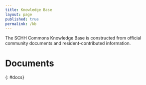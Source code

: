 ```yaml
---
title: Knowledge Base
layout: page
published: true
permalink: /kb
---
```


<style>
    table {
        width: 100%;
        border-collapse: collapse;
        margin: 1em 0;
        font-size: 0.95rem;
        font-family: sans-serif;
    }

    th, td {
        padding: 0.6em 0.8em;
        text-align: left;
        border: 1px solid #ddd;
    }

    th {
        background-color: #f4f4f4;
        font-weight: 600;
    }

    tr:nth-child(even) {
        background-color: #fafafa;
    }

    tr:hover {
        background-color: #f1f7ff;
    }
</style>

The SCHH Commons Knowledge Base is constructed from official community documents and resident-contributed information.

# Documents
{: #docs}

<script>
    console.log('test')
</script>

<script>
    import { marked } from "https://cdn.jsdelivr.net/npm/marked/lib/marked.esm.js";
    const md2Html = (md) => marked.parse(md);
    console.log('js');

    (async () => {
        console.log('in async');
        let resp = await fetch('https://www.schh-commons.org/knowledge-base/index.md');
        let md = await resp.text();
        const html = md2Html(md);
        console.log(html);
        document.getElementById('docs').innerHTML = md2Html(md);
    })
</script>
